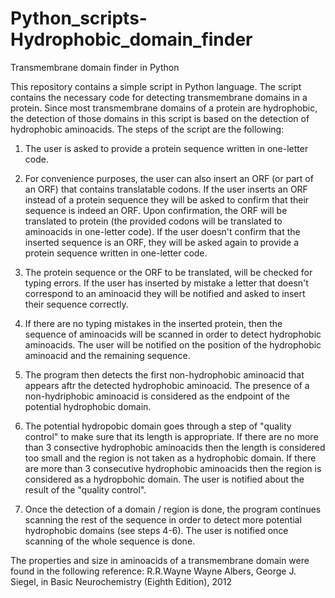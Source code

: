 # Python_scripts-Hydrophobic_domain_finder


Transmembrane domain finder in Python

This repository contains a simple script in Python language. The script contains the necessary code for detecting transmembrane domains in a protein. Since most transmembrane domains of a protein are hydrophobic, the detection of those domains in this script is based on the detection of hydrophobic aminoacids. The steps of the script are the following:

1. The user is asked to provide a protein sequence written in one-letter code.

2. For convenience purposes, the user can also insert an ORF (or part of an ORF) that contains translatable codons. If the user inserts an ORF instead of a protein sequence they will be asked to confirm that their sequence is indeed an ORF. Upon confirmation, the ORF will be translated to protein (the provided codons will be translated to aminoacids in one-letter code). If the user doesn't confirm that the inserted sequence is an ORF, they will be asked again to provide a protein sequence written in one-letter code.

3. The protein sequence or the ORF to be translated, will be checked for typing errors. If the user has inserted by mistake a letter that doesn't correspond to an aminoacid they will be notified and asked to insert their sequence correctly. 

4. If there are no typing mistakes in the inserted protein, then the sequence of aminoacids will be scanned in order to detect hydrophobic aminoacids. The user will be notified on the position of the hydrophobic aminoacid and the remaining sequence. 

5. The program then detects the first non-hydrophobic aminoacid that appears aftr the detected hydrophobic aminoacid. The presence of a non-hydriphobic aminoacid is considered as the endpoint of the potential hydrophobic domain. 

6. The potential hydropobic domain goes through a step of "quality control" to make sure that its length is appropriate. If there are no more than 3 consective hydrophobic aminoacids then the length is considered too small and the region is not taken as a hydrophobic domain. If there are more than 3 consecutive hydrophobic aminoacids then the region is considered as a hydropbohic domain. The user is notified about the result of the "quality control". 

7. Once the detection of a domain / region is done, the program continues scanning the rest of the sequence in order to detect more potential hydrophobic domains (see steps 4-6). The user is notified once scanning of the whole sequence is done.


The properties and size in aminoacids of a transmembrane domain were found in the following reference:
R.R.Wayne Wayne Albers, George J. Siegel, in Basic Neurochemistry (Eighth Edition), 2012
